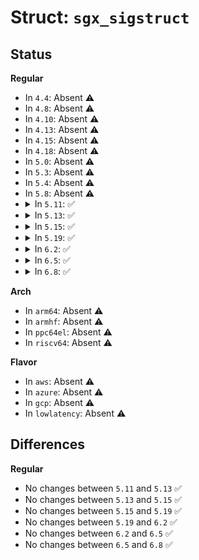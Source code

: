# Struct: <code>sgx_sigstruct</code>

## Status
<b>Regular</b>
<ul>
<li>
In <code>4.4</code>: Absent ⚠️
</li>
<li>
In <code>4.8</code>: Absent ⚠️
</li>
<li>
In <code>4.10</code>: Absent ⚠️
</li>
<li>
In <code>4.13</code>: Absent ⚠️
</li>
<li>
In <code>4.15</code>: Absent ⚠️
</li>
<li>
In <code>4.18</code>: Absent ⚠️
</li>
<li>
In <code>5.0</code>: Absent ⚠️
</li>
<li>
In <code>5.3</code>: Absent ⚠️
</li>
<li>
In <code>5.4</code>: Absent ⚠️
</li>
<li>
In <code>5.8</code>: Absent ⚠️
</li>
<li>
<details>
<summary>In <code>5.11</code>: ✅</summary>

```c
struct sgx_sigstruct {
    struct sgx_sigstruct_header header;
    u8 modulus[384];
    u32 exponent;
    u8 signature[384];
    struct sgx_sigstruct_body body;
    u8 reserved4[12];
    u8 q1[384];
    u8 q2[384];
};
```
</details>
</li>
<li>
<details>
<summary>In <code>5.13</code>: ✅</summary>

```c
struct sgx_sigstruct {
    struct sgx_sigstruct_header header;
    u8 modulus[384];
    u32 exponent;
    u8 signature[384];
    struct sgx_sigstruct_body body;
    u8 reserved4[12];
    u8 q1[384];
    u8 q2[384];
};
```
</details>
</li>
<li>
<details>
<summary>In <code>5.15</code>: ✅</summary>

```c
struct sgx_sigstruct {
    struct sgx_sigstruct_header header;
    u8 modulus[384];
    u32 exponent;
    u8 signature[384];
    struct sgx_sigstruct_body body;
    u8 reserved4[12];
    u8 q1[384];
    u8 q2[384];
};
```
</details>
</li>
<li>
<details>
<summary>In <code>5.19</code>: ✅</summary>

```c
struct sgx_sigstruct {
    struct sgx_sigstruct_header header;
    u8 modulus[384];
    u32 exponent;
    u8 signature[384];
    struct sgx_sigstruct_body body;
    u8 reserved4[12];
    u8 q1[384];
    u8 q2[384];
};
```
</details>
</li>
<li>
<details>
<summary>In <code>6.2</code>: ✅</summary>

```c
struct sgx_sigstruct {
    struct sgx_sigstruct_header header;
    u8 modulus[384];
    u32 exponent;
    u8 signature[384];
    struct sgx_sigstruct_body body;
    u8 reserved4[12];
    u8 q1[384];
    u8 q2[384];
};
```
</details>
</li>
<li>
<details>
<summary>In <code>6.5</code>: ✅</summary>

```c
struct sgx_sigstruct {
    struct sgx_sigstruct_header header;
    u8 modulus[384];
    u32 exponent;
    u8 signature[384];
    struct sgx_sigstruct_body body;
    u8 reserved4[12];
    u8 q1[384];
    u8 q2[384];
};
```
</details>
</li>
<li>
<details>
<summary>In <code>6.8</code>: ✅</summary>

```c
struct sgx_sigstruct {
    struct sgx_sigstruct_header header;
    u8 modulus[384];
    u32 exponent;
    u8 signature[384];
    struct sgx_sigstruct_body body;
    u8 reserved4[12];
    u8 q1[384];
    u8 q2[384];
};
```
</details>
</li>
</ul>
<b>Arch</b>
<ul>
<li>
In <code>arm64</code>: Absent ⚠️
</li>
<li>
In <code>armhf</code>: Absent ⚠️
</li>
<li>
In <code>ppc64el</code>: Absent ⚠️
</li>
<li>
In <code>riscv64</code>: Absent ⚠️
</li>
</ul>
<b>Flavor</b>
<ul>
<li>
In <code>aws</code>: Absent ⚠️
</li>
<li>
In <code>azure</code>: Absent ⚠️
</li>
<li>
In <code>gcp</code>: Absent ⚠️
</li>
<li>
In <code>lowlatency</code>: Absent ⚠️
</li>
</ul>

## Differences
<b>Regular</b>
<ul>
<li>
No changes between <code>5.11</code> and <code>5.13</code> ✅
</li>
<li>
No changes between <code>5.13</code> and <code>5.15</code> ✅
</li>
<li>
No changes between <code>5.15</code> and <code>5.19</code> ✅
</li>
<li>
No changes between <code>5.19</code> and <code>6.2</code> ✅
</li>
<li>
No changes between <code>6.2</code> and <code>6.5</code> ✅
</li>
<li>
No changes between <code>6.5</code> and <code>6.8</code> ✅
</li>
</ul>
